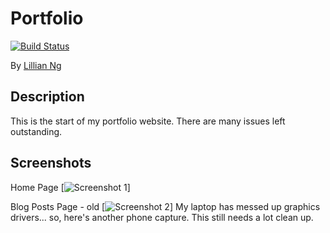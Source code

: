# Portfolio

[![Build Status](https://travis-ci.org/orangeninjamidget/psychic-avenger.png)](https://travis-ci.org/orangeninjamidget/psychic-avenger)

By [Lillian Ng](http://github.com/orangeninjamidget)

## Description
This is the start of my portfolio website. There are many issues left outstanding.

## Screenshots

Home Page
[![Screenshot 1](https://dl.dropboxusercontent.com/u/13181175/portfolio1.png)]

Blog Posts Page - old
[![Screenshot 2](https://www.dropbox.com/s/dn7qpte4h7lun1a/portfolio2.jpg)]
My laptop has messed up graphics drivers... so, here's another phone capture. This still needs a lot clean up.
